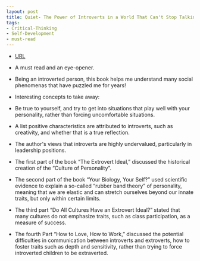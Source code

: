 ```yaml
---
layout: post
title: Quiet- The Power of Introverts in a World That Can't Stop Talking
tags:
- Critical-Thinking
- Self-Development
- must-read
---
```



- [URL](https://www.goodreads.com/book/show/8520610-quiet)

- A must read and an eye-opener.
- Being an introverted person, this book helps me understand many social phenomenas that have puzzled me for years!


- Interesting concepts to take away:

+ Be true to yourself, and try to get into situations that play well with your personality, rather than forcing uncomfortable situations.
+ A list positive characteristics are attributed to introverts, such as creativity, and whether that is a true reflection.

+ The author's views that introverts are highly undervalued, particularly in leadership positions.

+ The first part of the book “The Extrovert Ideal,” discussed the historical creation of the “Culture of Personality”.

+ The second part of the book “Your Biology, Your Self?” used scientific evidence to explain a so-called “rubber band theory” of personality, meaning that we are elastic and can stretch ourselves beyond our innate traits, but only within certain limits.

+ The third part “Do All Cultures Have an Extrovert Ideal?” stated that many cultures do not emphasize traits, such as class participation, as a measure of success.

+ The fourth Part “How to Love, How to Work,” discussed the potential difficulties in communication between introverts and extroverts,  how to foster traits such as depth and sensitivity, rather than trying to force introverted children to be extraverted.
